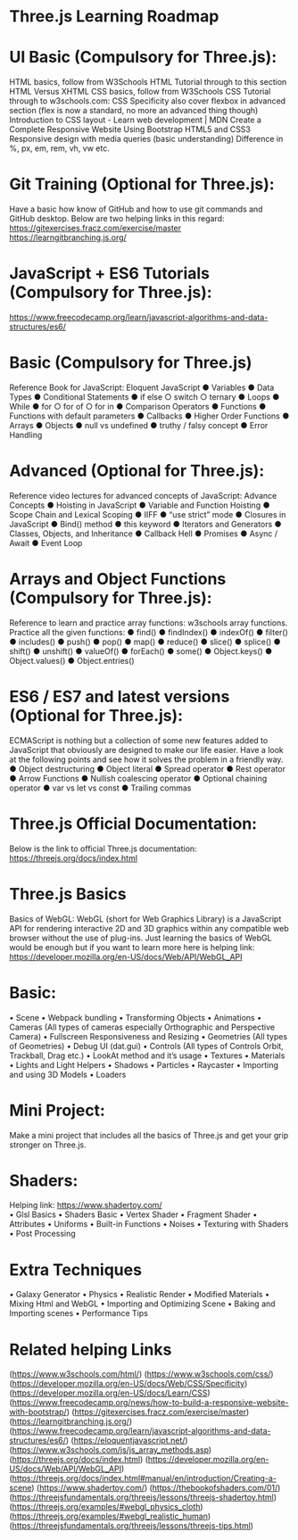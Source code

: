 # Three.js Learning Roadmap

# UI Basic (Compulsory for Three.js):
HTML basics, follow from W3Schools HTML Tutorial through to this section HTML Versus XHTML
CSS basics, follow from W3Schools CSS Tutorial through to w3schools.com: CSS Specificity also cover flexbox in advanced section (flex is now a standard, no more an advanced thing though)
Introduction to CSS layout - Learn web development | MDN
Create a Complete Responsive Website Using Bootstrap
HTML5 and CSS3 Responsive design with media queries (basic understanding)
Difference in %, px, em, rem, vh, vw etc.
# Git Training (Optional for Three.js):	
Have a basic how know of GitHub and how to use git commands and GitHub desktop.
Below are two helping links in this regard:
https://gitexercises.fracz.com/exercise/master
https://learngitbranching.js.org/ 
# JavaScript + ES6 Tutorials (Compulsory for Three.js):
https://www.freecodecamp.org/learn/javascript-algorithms-and-data-structures/es6/ 
# Basic (Compulsory for Three.js)
Reference Book for JavaScript: Eloquent JavaScript
●	Variables
●	Data Types
●	Conditional Statements
●	if else
	○	switch
	○	ternary
●	Loops
●	While
●	for
	○	for of
	○	for in
●	Comparison Operators
●	Functions
●	Functions with default parameters
●	Callbacks
●	Higher Order Functions
●	Arrays
●	Objects
●	null vs undefined
●	truthy / falsy concept
●	Error Handling
# Advanced (Optional for Three.js):
Reference video lectures for advanced concepts of JavaScript: Advance Concepts
●	Hoisting in JavaScript
●	Variable and Function Hoisting
●	Scope Chain and Lexical Scoping
●	IIFF
●	“use strict” mode
●	Closures in JavaScript
●	Bind() method
●	this keyword
●	Iterators and Generators
●	Classes, Objects, and Inheritance
●	Callback Hell
●	Promises
●	Async / Await
●	Event Loop
# Arrays and Object Functions (Compulsory for Three.js):
Reference to learn and practice array functions: w3schools array functions. Practice all the given functions:
●	find()
●	findIndex()
●	indexOf()
●	filter()
●	includes()
●	push()
●	pop()
●	map()
●	reduce()
●	slice()
●	splice()
●	shift()
●	unshift()
●	valueOf()
●	forEach()
●	some()
●	Object.keys()
●	Object.values()
●	Object.entries()
# ES6 / ES7 and latest versions (Optional for Three.js):
ECMAScript is nothing but a collection of some new features added to JavaScript that obviously are designed to make our life easier. Have a look at the following points and see how it solves the problem in a friendly way.
●	Object destructuring
●	Object literal
●	Spread operator 
●	Rest operator
●	Arrow Functions
●	Nullish coalescing operator
●	Optional chaining operator
●	var vs let vs const
●	Trailing commas 
# Three.js Official Documentation:
Below is the link to official Three.js documentation:
https://threejs.org/docs/index.html 



# Three.js Basics 

Basics of WebGL:
WebGL (short for Web Graphics Library) is a JavaScript API for rendering interactive 2D and 3D graphics within any compatible web browser without the use of plug-ins. Just learning the basics of WebGL would be enough but if you want to learn more here is helping link:
https://developer.mozilla.org/en-US/docs/Web/API/WebGL_API 
# Basic:
•	Scene
•	Webpack bundling
•	Transforming Objects
•	Animations
•	Cameras (All types of cameras especially Orthographic and Perspective Camera)
•	Fullscreen Responsiveness and Resizing
•	Geometries (All types of Geometries)
•	Debug UI (dat.gui)
•	Controls (All types of Controls Orbit, Trackball, Drag etc.)
•	LookAt method and it’s usage
•	Textures
•	Materials
•	Lights and Light Helpers
•	Shadows
•	Particles
•	Raycaster
•	Importing and using 3D Models
•	Loaders
# Mini Project:
Make a mini project that includes all the basics of Three.js and get your grip stronger on Three.js.

# Shaders:
Helping link: https://www.shadertoy.com/  
•	Glsl Basics
•	Shaders Basic
•	Vertex Shader
•	Fragment Shader
•	Attributes
•	Uniforms
•	Built-in Functions
•	Noises
•	Texturing with Shaders
•	Post Processing
# Extra Techniques

•	Galaxy Generator
•	Physics
•	Realistic Render
•	Modified Materials
•	Mixing Html and WebGL
•	Importing and Optimizing Scene
•	Baking and Importing scenes
•	Performance Tips

# Related helping Links
(https://www.w3schools.com/html/)
(https://www.w3schools.com/css/)
(https://developer.mozilla.org/en-US/docs/Web/CSS/Specificity)
(https://developer.mozilla.org/en-US/docs/Learn/CSS)
(https://www.freecodecamp.org/news/how-to-build-a-responsive-website-with-bootstrap/)
(https://gitexercises.fracz.com/exercise/master)
(https://learngitbranching.js.org/)
(https://www.freecodecamp.org/learn/javascript-algorithms-and-data-structures/es6/)
(https://eloquentjavascript.net/)
(https://www.w3schools.com/js/js_array_methods.asp)
(https://threejs.org/docs/index.html)
(https://developer.mozilla.org/en-US/docs/Web/API/WebGL_API)
(https://threejs.org/docs/index.html#manual/en/introduction/Creating-a-scene)
(https://www.shadertoy.com/)
(https://thebookofshaders.com/01/)
(https://threejsfundamentals.org/threejs/lessons/threejs-shadertoy.html)
(https://threejs.org/examples/#webgl_physics_cloth)
(https://threejs.org/examples/#webgl_realistic_human)
(https://threejsfundamentals.org/threejs/lessons/threejs-tips.html)
